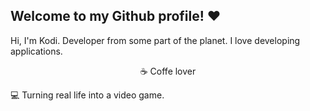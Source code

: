 <h2>Welcome to my Github profile! ♥️</h2> 

Hi, I'm Kodi. Developer from some part of the planet. I love developing applications. 

<p align='center'>
☕ Coffe lover

💻 Turning real life into a video game.
</p>

